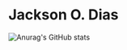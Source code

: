 # Jackson O. Dias
![Anurag's GitHub stats](https://github-readme-stats.vercel.app/api?username=anuraghazra&show_icons=true&theme=radical)

